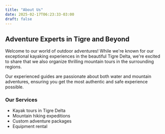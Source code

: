 ```yaml
---
title: "About Us"
date: 2025-02-17T06:23:33-03:00
draft: false
---
```


## Adventure Experts in Tigre and Beyond

Welcome to our world of outdoor adventures! While we're known for our exceptional kayaking experiences in the beautiful Tigre Delta, we're excited to share that we also organize thrilling mountain tours in the surrounding regions.

Our experienced guides are passionate about both water and mountain adventures, ensuring you get the most authentic and safe experience possible.


### Our Services
- Kayak tours in Tigre Delta
- Mountain hiking expeditions
- Custom adventure packages
- Equipment rental


